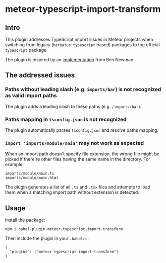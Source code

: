 # meteor-typescript-import-transform

## Intro

This plugin addresses TypeScript import issues in Meteor projects when switching from legacy (`barbatus:typescript` based) packages to the official `typescript` package.  

The plugin is inspired by an [implementation](https://github.com/meteor/meteor/pull/10610#issuecomment-515476972) from Ben Newman.

## The addressed issues

### Paths without leading slash (e.g. `imports/bar`) is not recognized as valid import paths

The plugin adds a leading slash to these paths (e.g. `/imports/bar`).

### Paths mapping in `tsconfig.json` is not recognized

The plugin automatically parses `tsconfig.json` and resolve paths mapping.

### `import 'imports/module/main'` may not work as expected 

When an import path doesn't specify file extension, the wrong file might be picked if
there're other files having the same name in the directory. For example:
```
imports/module/main.ts
imports/module/main.html
```

The plugin generates a list of all `.ts` and `.tsx` files and attempts to load them
when a matching import path without extension is detected.

## Usage

Install the package:

`npm i babel-plugin-meteor-typescript-import-transform`

Then include the plugin in your `.babelrc`:

```
{
  "plugins": ["meteor-typescript-import-transform"]
}
```